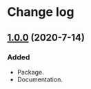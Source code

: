 Change log
==========

[1.0.0][] (2020-7-14)
---------------------

### Added

* Package.
* Documentation.

[1.0.0]: https://github.com/naubuan/bdendro/releases/tag/v1.0.0
